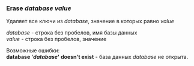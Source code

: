 ### **Erase** *database* *value*  
Удаляет все ключи из *database*, значение в которых равно *value*  

*database* - строка без пробелов, имя базы данных  
*value* - строка без пробелов, значение  

Возможные ошибки:  
**database '*database*' doesn't exist** - база данных *database* не открыта.